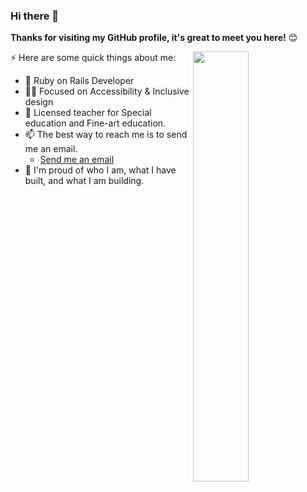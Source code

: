 

### Hi there 👋

**Thanks for visiting my GitHub profile, it's great to meet you here!** 😊

<a href="https://github.com/CAVASOL?tab=repositories">
  <img align="right" src="https://github-readme-stats.vercel.app/api?username=CAVASOL&show_icons=true&title_color=000&icon_color=0099ff&text_color=000&bg_color=ffffff&hide_border=true#gh-light-mode-only" width="42%" />
</a>

⚡ Here are some quick things about me:

- 🔭 Ruby on Rails Developer
- 🧑‍💻 Focused on Accessibility & Inclusive design
- 🏫 Licensed teacher for Special education and Fine-art education.
- 📫 The best way to reach me is to send me an email.
  - [Send me an email](awyeon@gmail.com)
- 🧸 I'm proud of who I am, what I have built, and what I am building.
